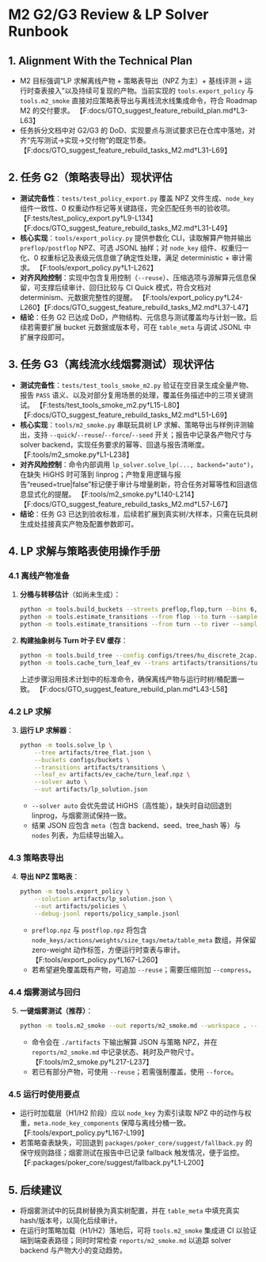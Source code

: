 # M2 G2/G3 Review & LP Solver Runbook

## 1. Alignment With the Technical Plan
- M2 目标强调“LP 求解离线产物 + 策略表导出（NPZ 为主）+ 基线评测 + 运行时查表接入”以及持续可复现的产物。当前实现的 `tools.export_policy` 与 `tools.m2_smoke` 直接对应策略表导出与离线流水线集成命令，符合 Roadmap M2 的交付要求。 【F:docs/GTO_suggest_feature_rebuild_plan.md†L3-L63】
- 任务拆分文档中对 G2/G3 的 DoD、实现要点与测试要求已在仓库中落地，对齐“先写测试→实现→交付物”的既定节奏。 【F:docs/GTO_suggest_feature_rebuild_tasks_M2.md†L31-L69】

## 2. 任务 G2（策略表导出）现状评估
- **测试完备性**：`tests/test_policy_export.py` 覆盖 NPZ 文件生成、`node_key` 组件一致性、0 权重动作标记等关键路径，完全匹配任务书的验收项。 【F:tests/test_policy_export.py†L9-L134】【F:docs/GTO_suggest_feature_rebuild_tasks_M2.md†L31-L49】
- **核心实现**：`tools/export_policy.py` 提供参数化 CLI，读取解算产物并输出 `preflop/postflop` NPZ、可选 JSONL 抽样；对 `node_key` 组件、权重归一化、0 权重标记及表级元信息做了确定性处理，满足 deterministic + 审计需求。 【F:tools/export_policy.py†L1-L262】
- **对齐风险控制**：实现中包含复用控制（`--reuse`）、压缩选项与源解算元信息保留，可支撑后续审计、回归比较与 CI Quick 模式，符合文档对 determinism、元数据完整性的提醒。 【F:tools/export_policy.py†L24-L260】【F:docs/GTO_suggest_feature_rebuild_tasks_M2.md†L37-L47】
- **结论**：任务 G2 已达成 DoD，产物结构、元信息与测试覆盖均与计划一致。后续若需要扩展 bucket 元数据或版本号，可在 `table_meta` 与调试 JSONL 中扩展字段即可。

## 3. 任务 G3（离线流水线烟雾测试）现状评估
- **测试完备性**：`tests/test_tools_smoke_m2.py` 验证在空目录生成全量产物、报告 `PASS` 语义、以及对部分复用场景的处理，覆盖任务描述中的三项关键测试。 【F:tests/test_tools_smoke_m2.py†L15-L80】【F:docs/GTO_suggest_feature_rebuild_tasks_M2.md†L51-L69】
- **核心实现**：`tools/m2_smoke.py` 串联玩具树 LP 求解、策略导出与样例评测输出，支持 `--quick`/`--reuse`/`--force`/`--seed` 开关；报告中记录各产物尺寸与 solver backend，实现任务要求的幂等、回退与报告清晰度。 【F:tools/m2_smoke.py†L1-L238】
- **对齐风险控制**：命令内部调用 `lp_solver.solve_lp(..., backend="auto")`，在缺失 HiGHS 时可落到 linprog；产物复用逻辑与报告“reused=true|false”标记便于审计与增量刷新，符合任务对幂等性和回退信息显式化的提醒。 【F:tools/m2_smoke.py†L140-L214】【F:docs/GTO_suggest_feature_rebuild_tasks_M2.md†L57-L67】
- **结论**：任务 G3 已达到验收标准，后续若扩展到真实树/大样本，只需在玩具树生成处挂接真实产物及配置参数即可。

## 4. LP 求解与策略表使用操作手册
### 4.1 离线产物准备
1. **分桶与转移估计**（如尚未生成）：
   ```bash
   python -m tools.build_buckets --streets preflop,flop,turn --bins 6,8,8 --features strength,potential --out configs/buckets
   python -m tools.estimate_transitions --from flop --to turn --samples 200000 --out artifacts/transitions/flop_to_turn.json
   python -m tools.estimate_transitions --from turn --to river --samples 200000 --out artifacts/transitions/turn_to_river.json
   ```
2. **构建抽象树与 Turn 叶子 EV 缓存**：
   ```bash
   python -m tools.build_tree --config configs/trees/hu_discrete_2cap.yaml --out artifacts/tree_flat.json
   python -m tools.cache_turn_leaf_ev --trans artifacts/transitions/turn_to_river.json --out artifacts/ev_cache/turn_leaf.npz
   ```
   上述步骤沿用技术计划中的标准命令，确保离线产物与运行时树/桶配置一致。 【F:docs/GTO_suggest_feature_rebuild_plan.md†L43-L58】

### 4.2 LP 求解
3. **运行 LP 求解器**：
   ```bash
   python -m tools.solve_lp \
       --tree artifacts/tree_flat.json \
       --buckets configs/buckets \
       --transitions artifacts/transitions \
       --leaf_ev artifacts/ev_cache/turn_leaf.npz \
       --solver auto \
       --out artifacts/lp_solution.json
   ```
   - `--solver auto` 会优先尝试 HiGHS（高性能），缺失时自动回退到 linprog，与烟雾测试保持一致。
   - 结果 JSON 应包含 `meta`（包含 backend、seed、tree_hash 等）与 `nodes` 列表，为后续导出输入。

### 4.3 策略表导出
4. **导出 NPZ 策略表**：
   ```bash
   python -m tools.export_policy \
       --solution artifacts/lp_solution.json \
       --out artifacts/policies \
       --debug-jsonl reports/policy_sample.jsonl
   ```
   - `preflop.npz` 与 `postflop.npz` 将包含 `node_keys/actions/weights/size_tags/meta/table_meta` 数组，并保留 zero-weight 动作标签，方便运行时查表与审计。 【F:tools/export_policy.py†L167-L260】
   - 若希望避免覆盖既有产物，可追加 `--reuse`；需要压缩则加 `--compress`。

### 4.4 烟雾测试与回归
5. **一键烟雾测试（推荐）**：
   ```bash
   python -m tools.m2_smoke --out reports/m2_smoke.md --workspace . --quick
   ```
   - 命令会在 `./artifacts` 下输出解算 JSON 与策略 NPZ，并在 `reports/m2_smoke.md` 中记录状态、耗时及产物尺寸。 【F:tools/m2_smoke.py†L217-L237】
   - 若已有部分产物，可使用 `--reuse`；若需强制覆盖，使用 `--force`。

### 4.5 运行时使用要点
- 运行时加载层（H1/H2 阶段）应以 `node_key` 为索引读取 NPZ 中的动作与权重，`meta.node_key_components` 保障与离线分桶一致。 【F:tools/export_policy.py†L167-L199】
- 若策略查表缺失，可回退到 `packages/poker_core/suggest/fallback.py` 的保守规则路径；烟雾测试在报告中已记录 fallback 触发情况，便于监控。 【F:packages/poker_core/suggest/fallback.py†L1-L200】

## 5. 后续建议
- 将烟雾测试中的玩具树替换为真实树配置，并在 `table_meta` 中填充真实 hash/版本号，以简化后续审计。
- 在运行时策略加载（H1/H2）落地后，可将 `tools.m2_smoke` 集成进 CI 以验证端到端查表路径；同时时常检查 `reports/m2_smoke.md` 以追踪 solver backend 与产物大小的变动趋势。

